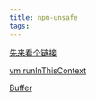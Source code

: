 ```yaml
---
title: npm-unsafe
tags:
---
```


[先来看个链接](https://news.ycombinator.com/item?id=16975025)

[vm.runInThisContext](https://nodejs.org/api/vm.html#vm_vm_runinthiscontext_code_options)

[Buffer](http://cnodejs.org/topic/56499568d28aa64101600fdc)
